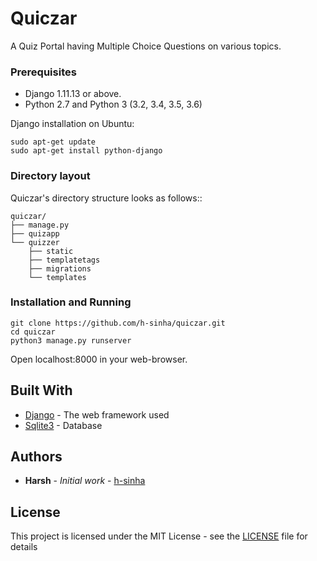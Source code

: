 # Quiczar

A Quiz Portal having Multiple Choice Questions on various topics.

### Prerequisites

* Django 1.11.13 or above.
* Python 2.7 and Python 3 (3.2, 3.4, 3.5, 3.6)

Django installation on Ubuntu:
```
sudo apt-get update
sudo apt-get install python-django
```
### Directory layout

Quiczar's directory structure looks as follows::

    quiczar/
    ├── manage.py
    ├── quizapp
    └── quizzer
        ├── static
        ├── templatetags
        ├── migrations
        └── templates

### Installation and Running

```
git clone https://github.com/h-sinha/quiczar.git
cd quiczar
python3 manage.py runserver
```
Open localhost:8000 in your web-browser.

## Built With

* [Django](https://www.djangoproject.com/) - The web framework used
* [Sqlite3](https://www.sqlite.org/docs.html) - Database

## Authors

* **Harsh** - *Initial work* - [h-sinha](https://github.com/h-sinha)

## License

This project is licensed under the MIT License - see the [LICENSE](LICENSE) file for details
